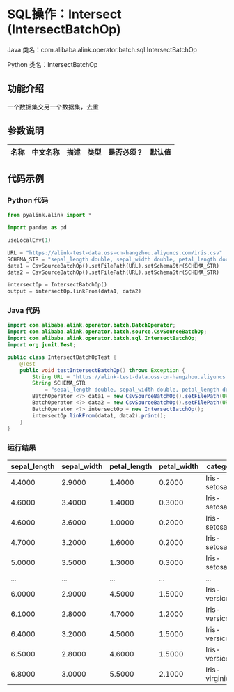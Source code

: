 # SQL操作：Intersect (IntersectBatchOp)
Java 类名：com.alibaba.alink.operator.batch.sql.IntersectBatchOp

Python 类名：IntersectBatchOp


## 功能介绍
一个数据集交另一个数据集，去重


## 参数说明

| 名称 | 中文名称 | 描述 | 类型 | 是否必须？ | 默认值 |
| --- | --- | --- | --- | --- | --- |



## 代码示例
### Python 代码
```python
from pyalink.alink import *

import pandas as pd

useLocalEnv(1)

URL = "https://alink-test-data.oss-cn-hangzhou.aliyuncs.com/iris.csv"
SCHEMA_STR = "sepal_length double, sepal_width double, petal_length double, petal_width double, category string";
data1 = CsvSourceBatchOp().setFilePath(URL).setSchemaStr(SCHEMA_STR)
data2 = CsvSourceBatchOp().setFilePath(URL).setSchemaStr(SCHEMA_STR)

intersectOp = IntersectBatchOp()
output = intersectOp.linkFrom(data1, data2)
```
### Java 代码
```java
import com.alibaba.alink.operator.batch.BatchOperator;
import com.alibaba.alink.operator.batch.source.CsvSourceBatchOp;
import com.alibaba.alink.operator.batch.sql.IntersectBatchOp;
import org.junit.Test;

public class IntersectBatchOpTest {
	@Test
	public void testIntersectBatchOp() throws Exception {
		String URL = "https://alink-test-data.oss-cn-hangzhou.aliyuncs.com/iris.csv";
		String SCHEMA_STR
			= "sepal_length double, sepal_width double, petal_length double, petal_width double, category string";
		BatchOperator <?> data1 = new CsvSourceBatchOp().setFilePath(URL).setSchemaStr(SCHEMA_STR);
		BatchOperator <?> data2 = new CsvSourceBatchOp().setFilePath(URL).setSchemaStr(SCHEMA_STR);
		BatchOperator <?> intersectOp = new IntersectBatchOp();
		intersectOp.linkFrom(data1, data2).print();
	}
}
```

### 运行结果
sepal_length|sepal_width|petal_length|petal_width|category
------------|-----------|------------|-----------|--------
4.4000|2.9000|1.4000|0.2000|Iris-setosa
4.6000|3.4000|1.4000|0.3000|Iris-setosa
4.6000|3.6000|1.0000|0.2000|Iris-setosa
4.7000|3.2000|1.6000|0.2000|Iris-setosa
5.0000|3.5000|1.3000|0.3000|Iris-setosa
...   | ...  | ...  | ...  | ...
6.0000|2.9000|4.5000|1.5000|Iris-versicolor
6.1000|2.8000|4.7000|1.2000|Iris-versicolor
6.4000|3.2000|4.5000|1.5000|Iris-versicolor
6.5000|2.8000|4.6000|1.5000|Iris-versicolor
6.8000|3.0000|5.5000|2.1000|Iris-virginica
